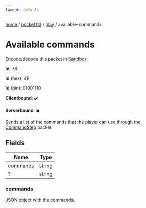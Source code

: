 ```yaml
---
layout: default
---
```


[home](/)  /  [pocket113](/protocol/pocket113)  /  [play](/protocol/pocket113/play)  /  available-commands

# Available commands

Encode/decode this packet in [Sandbox](../../../sandbox/pocket113#play.available_commands)

**Id**: 78

**Id** (hex): 4E

**Id** (bin): 01001110

**Clientbound**: ✔️

**Serverbound**: ✖️

Sends a list of the commands that the player can use through the [CommandStep](#play_command-step) packet.

## Fields

Name | Type
---|---
[commands](#commands) | string
? | string

### commands

JSON object with the commands.
